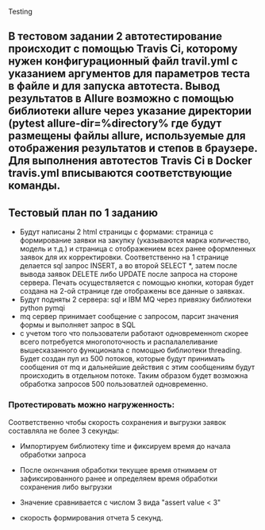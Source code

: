 Testing

В тестовом задании 2 автотестирование происходит с помощью Travis Ci, которому нужен конфигурационный файл travil.yml c указанием аргументов для параметров теста в файле и для запуска автотеста. Вывод результатов в Allure возможно с помощью библиотеки allure через указание директории (pytest allure-dir=%directory% где будут размещены файлы allure, используемые для отображения результатов и степов в браузере. Для выполнения автотестов Travis Ci в Docker travis.yml вписываются соответствующие команды.
---
## Тестовый план по 1 заданию

- Будут написаны 2 html страницы с формами: страница с формирование заявки на закупку (указываются марка количество, модель и т.д.) и страница с отображением всех ранее оформленных заявок для их корректировки. Соответственно на 1 странице делается sql запрос INSERT, а во второй SELECT *, затем после вывода заявок DELETE либо UPDATE после запроса на стороне сервера. Печать осуществляется с помощью кнопки, которая будет создана на 2-ой странице где отображены все данные о заявках.
- Будут подняты 2 сервера: sql и IBM MQ через привязку библиотеки python pymqi 
- mq сервер принимает сообщение с запросом, парсит значения формы и выполняет запрос в SQL
- с учетом того что пользователи работают одновременноm скорее всего потребуется многопоточность и распалалеливание вышесказанного функционала c помощью библиотеки threading. Будет создан пул из 500 потоков, которые будут принимать сообщения от mq и дальнейшие действия с этим сообщениям будут происходить в отдельном потоке. Таким образом будет возможна обработка запросов 500 пользоватлей одновременно.

### Протестировать можно нагруженность: 
Соответственно чтобы cкорость сохранения и выгрузки заявок составляла не более 3 секунды:
- Импортируем библиотеку time и фиксируем время до начала обработки запроса
- После окончания обработки текущее время отнимаем от зафиксированного ранее и определяем время обработки сохранения либо выгрузки
- Значение сравнивается с числом 3 вида "assert value < 3"








- скорость формирования отчета 5 секунд.